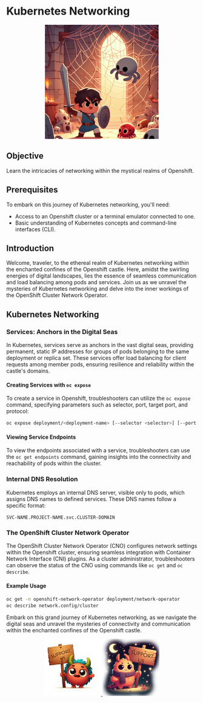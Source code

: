 # Kubernetes Networking

<div style="text-align:center;">
  <img src="https://github.com/Vitrua/images/blob/main/openshift/networking.jpg?raw=true" alt="kubernetes_networking" width="300" height="300">
</div>

## Objective

Learn the intricacies of networking within the mystical realms of Openshift.

## Prerequisites

To embark on this journey of Kubernetes networking, you'll need:

- Access to an Openshift cluster or a terminal emulator connected to one.
- Basic understanding of Kubernetes concepts and command-line interfaces (CLI).

## Introduction

Welcome, traveler, to the ethereal realm of Kubernetes networking within the enchanted confines of the Openshift castle. Here, amidst the swirling energies of digital landscapes, lies the essence of seamless communication and load balancing among pods and services. Join us as we unravel the mysteries of Kubernetes networking and delve into the inner workings of the OpenShift Cluster Network Operator.

## Kubernetes Networking

### Services: Anchors in the Digital Seas

In Kubernetes, services serve as anchors in the vast digital seas, providing permanent, static IP addresses for groups of pods belonging to the same deployment or replica set. These services offer load balancing for client requests among member pods, ensuring resilience and reliability within the castle's domains.

#### Creating Services with `oc expose`

To create a service in Openshift, troubleshooters can utilize the `oc expose` command, specifying parameters such as selector, port, target port, and protocol:

```bash
oc expose deployment/<deployment-name> [--selector <selector>] [--port <port>] [--target-port <target port>] [--protocol <protocol>] [--name <name>]
```

#### Viewing Service Endpoints

To view the endpoints associated with a service, troubleshooters can use the `oc get endpoints` command, gaining insights into the connectivity and reachability of pods within the cluster.

### Internal DNS Resolution

Kubernetes employs an internal DNS server, visible only to pods, which assigns DNS names to defined services. These DNS names follow a specific format:

```
SVC-NAME.PROJECT-NAME.svc.CLUSTER-DOMAIN
```

### The OpenShift Cluster Network Operator

The OpenShift Cluster Network Operator (CNO) configures network settings within the Openshift cluster, ensuring seamless integration with Container Network Interface (CNI) plugins. As a cluster administrator, troubleshooters can observe the status of the CNO using commands like `oc get` and `oc describe`.

#### Example Usage

```bash
oc get -n openshift-network-operator deployment/network-operator
oc describe network.config/cluster
```

Embark on this grand journey of Kubernetes networking, as we navigate the digital seas and unravel the mysteries of connectivity and communication within the enchanted confines of the Openshift castle.

<div style="text-align:center;">
  <a href="https://patreon.com/Vitrua">
    <img src="https://github.com/Vitrua/images/blob/main/others/supportmonlight.png?raw=true#only-light" alt="wiz" width="150" height="150">
    <img src="https://github.com/Vitrua/images/blob/main/others/supportmon.png?raw=true#only-dark" alt="wiz" width="150" height="150">
  </a>
</div>